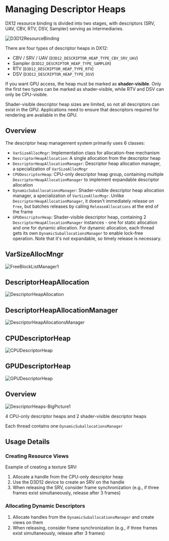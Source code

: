 # Managing Descriptor Heaps

DX12 resource binding is divided into two stages, with descriptors (SRV, UAV, CBV, RTV, DSV, Sampler) serving as
intermediaries.

![D3D12ResourceBinding](http://diligentgraphics.com/wp-content/uploads/2016/03/D3D12ResourceBinding-1024x807.png)

There are four types of descriptor heaps in DX12:

- CBV / SRV / UAV (`D3D12_DESCRIPTOR_HEAP_TYPE_CBV_SRV_UAV`)
- Sampler (`D3D12_DESCRIPTOR_HEAP_TYPE_SAMPLER`)
- RTV (`D3D12_DESCRIPTOR_HEAP_TYPE_RTV`)
- DSV (`D3D12_DESCRIPTOR_HEAP_TYPE_DSV`)

If you want GPU access, the heap must be marked as **shader-visible**. Only the first two types can be marked as
shader-visible, while RTV and DSV can only be CPU-visible.

Shader-visible descriptor heap sizes are limited, so not all descriptors can exist in the GPU. Applications need to
ensure that descriptors required for rendering are available in the GPU.

## Overview

The descriptor heap management system primarily uses 6 classes:

- `VarSizeAllocMngr`: Implementation class for allocation-free mechanism
- `DescriptorHeapAllocation`: A single allocation from the descriptor heap
- `DescriptorHeapAllocationManager`: Descriptor heap allocation manager, a specialization of `VarSizeAllocMngr`
- `CPUDescriptorHeap`: CPU-only descriptor heap group, containing multiple `DescriptorHeapAllocationManager` to
  implement expandable descriptor allocation
- `DynamicSuballocationsManager`: Shader-visible descriptor heap allocation manager, a specialization of
  `VarSizeAllocMngr`. Unlike `DescriptorHeapAllocationManager`, it doesn't immediately release on `Free`, but batches
  releases by calling `ReleaseAllocations` at the end of the frame
- `GPUDescriptorHeap`: Shader-visible descriptor heap, containing 2 `DescriptorHeapAllocationManager` instances - one
  for static allocation and one for dynamic allocation. For dynamic allocation, each thread gets its own
  `DynamicSuballocationsManager` to enable lock-free operation. Note that it's not expandable, so timely release is
  necessary.

## VarSizeAllocMngr

![FreeBlockListManager1](http://diligentgraphics.com/wp-content/uploads/2017/04/FreeBlockListManager1.png)

## DescriptorHeapAllocation

![DescriptorHeapAllocation](http://diligentgraphics.com/wp-content/uploads/2017/04/DescriptorHeapAllocation.png)

## DescriptorHeapAllocationManager

![DescriptorHeapAllocationsManager](http://diligentgraphics.com/wp-content/uploads/2017/04/DescriptorHeapAllocationsManager.png)

## CPUDescriptorHeap

![CPUDescriptorHeap](http://diligentgraphics.com/wp-content/uploads/2017/04/CPUDescriptorHeap.png)

## GPUDescriptorHeap

![GPUDescriptorHeap](http://diligentgraphics.com/wp-content/uploads/2017/04/GPUDescriptorHeap.png)

## Overview

![DescriptorHeaps-BigPicture1](http://diligentgraphics.com/wp-content/uploads/2017/04/DescriptorHeaps-BigPicture1-1024x557.png)

4 CPU-only descriptor heaps and 2 shader-visible descriptor heaps

Each thread contains one `DynamicSuballocationsManager`

## Usage Details

### Creating Resource Views

Example of creating a texture SRV:

1. Allocate a handle from the CPU-only descriptor heap
2. Use the D3D12 device to create an SRV on the handle
3. When releasing the SRV, consider frame synchronization (e.g., if three frames exist simultaneously, release after 3
   frames)

### Allocating Dynamic Descriptors

1. Allocate handles from the `DynamicSuballocationsManager` and create views on them
2. When releasing, consider frame synchronization (e.g., if three frames exist simultaneously, release after 3 frames)